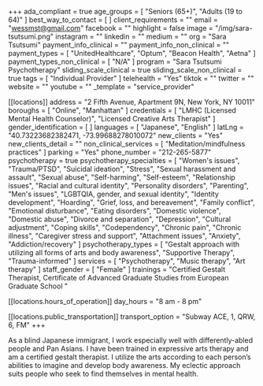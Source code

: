 +++
ada_compliant = true
age_groups = [ "Seniors (65+)", "Adults (19 to 64)" ]
best_way_to_contact = [ ]
client_requirements = ""
email = "wessmst@gmail.com"
facebook = ""
highlight = false
image = "/img/sara-tsutsumi.png"
instagram = ""
linkedin = ""
medium = ""
org = "Sara Tsutsumi"
payment_info_clinical = ""
payment_info_non_clinical = ""
payment_types = [ "UnitedHealthcare", "Optum", "Beacon Health", "Aetna" ]
payment_types_non_clinical = [ "N/A" ]
program = "Sara Tsutsumi Psychotherapy"
sliding_scale_clinical = true
sliding_scale_non_clinical = true
tags = [ "Individual Provider" ]
telehealth = "Yes"
tiktok = ""
twitter = ""
website = ""
youtube = ""
_template = "service_provider"

[[locations]]
address = "2 Fifth Avenue, Apartment 9N, New York, NY 10011"
boroughs = [ "Online", "Manhattan" ]
credentials = [
  "LMHC (Licensed Mental Health Counselor)",
  "Licensed Creative Arts Therapist"
]
gender_identification = [ ]
languages = [ "Japanese", "English" ]
latLng = "40.73223682382471, -73.99688278010072"
new_clients = "Yes"
new_clients_detail = ""
non_clinical_services = [ "Meditation/mindfulness practices" ]
parking = "Yes"
phone_number = "212-265-5877"
psychotherapy = true
psychotherapy_specialties = [
  "Women's issues",
  "Trauma/PTSD",
  "Suicidal ideation",
  "Stress",
  "Sexual harassment and assault",
  "Sexual abuse",
  "Self-harming",
  "Self-esteem",
  "Relationship issues",
  "Racial and cultural identity",
  "Personality disorders",
  "Parenting",
  "Men's issues",
  "LGBTQIA, gender, and sexual identity",
  "Identity development",
  "Hoarding",
  "Grief, loss, and bereavement",
  "Family conflict",
  "Emotional disturbance",
  "Eating disorders",
  "Domestic violence",
  "Domestic abuse",
  "Divorce and separation",
  "Depression",
  "Cultural adjustment",
  "Coping skills",
  "Codependency",
  "Chronic pain",
  "Chronic illness",
  "Caregiver stress and support",
  "Attachment issues",
  "Anxiety",
  "Addiction/recovery"
]
psychotherapy_types = [
  "Gestalt approach with utilizing all forms of arts and body awareness",
  "Supportive Therapy",
  "Trauma-informed"
]
services = [ "Psychotherapy", "Music therapy", "Art therapy" ]
staff_gender = [ "Female" ]
trainings = "Certified Gestalt Therapist, Certificate of Advanced Graduate Studies from European Graduate School "

  [[locations.hours_of_operation]]
  day_hours = "8 am - 8 pm"

  [[locations.public_transportation]]
  transport_option = "Subway ACE, 1, QRW, 6, FM"
+++

As a blind Japanese immigrant, I work especially well with differently-abled people and Pan Asians. I have been trained in expressive arts therapy and am a certified gestalt therapist. I utilize the arts according to each person’s abilities to imagine and develop body awareness. My eclectic approach suits people who seek to find themselves in mental health.
